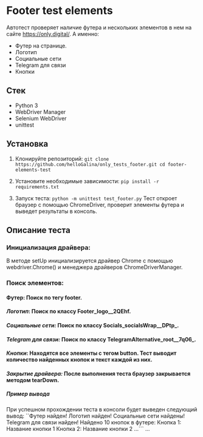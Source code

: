 # **Footer test elements**

Автотест проверяет наличие футера и нескольких элементов в нем на сайте  https://only.digital/.
А именно:
- Футер на странице.
- Логотип
- Социальные сети
- Telegram для связи
- Кнопки

## Стек

- Python 3
- WebDriver Manager
- Selenium WebDriver
- unittest

## Установка
1. Клонируйте репозиторий:
`git clone https://github.com/helloGalina/only_tests_footer.git
cd footer-elements-test`

2. Установите необходимые зависимости:
`pip install -r requirements.txt`

3. Запуск теста:
`python -m unittest test_footer.py`
Тест откроет браузер с помощью ChromeDriver, проверит элементы футера и выведет результаты в консоль.

## Описание теста

### Инициализация драйвера:

В методе setUp инициализируется драйвер Chrome с помощью webdriver.Chrome() и менеджера драйверов ChromeDriverManager.

### Поиск элементов:

#### Футер: Поиск по тегу footer.

#### _Логотип_: Поиск по классу Footer_logo__2QEhf.

#### _Социальные сети:_ Поиск по классу Socials_socialsWrap__DPtp_.

#### _Telegram для связи:_ Поиск по классу TelegramAlternative_root__7q06_.

#### _Кнопки_: Находятся все элементы с тегом button. Тест выводит количество найденных кнопок и текст каждой из них.

#### _Закрытие драйвера:_ После выполнения теста браузер закрывается методом tearDown.

##### _Пример вывода_

При успешном прохождении теста в консоли будет выведен следующий вывод:
``Футер найден!
Логотип найден!
Социальные сети найдены!
Telegram для связи найден!
Найдено 10 кнопок в футере:
Кнопка 1: Название кнопки 1
Кнопка 2: Название кнопки 2
...```
...